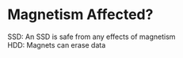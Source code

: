# Magnetism Affected?

SSD: An SSD is safe from any effects of magnetism	
HDD: Magnets can erase data
